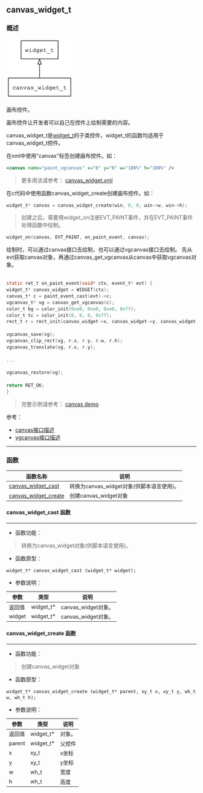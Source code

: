 ## canvas\_widget\_t
### 概述
![image](images/canvas_widget_t_0.png)

画布控件。

画布控件让开发者可以自己在控件上绘制需要的内容。

canvas\_widget\_t是[widget\_t](widget_t.md)的子类控件，widget\_t的函数均适用于canvas\_widget\_t控件。

在xml中使用"canvas"标签创建画布控件。如：

```xml
<canvas name="paint_vgcanvas" x="0" y="0" w="100%" h="100%" />
```

> 更多用法请参考：
[canvas_widget.xml](https://github.com/zlgopen/awtk/blob/master/demos/assets/default/raw/ui/vgcanvas.xml)

在c代码中使用函数canvas\_widget\_create创建画布控件。如：

```c
widget_t* canvas = canvas_widget_create(win, 0, 0, win->w, win->h);
```

> 创建之后，需要用widget\_on注册EVT\_PAINT事件，并在EVT\_PAINT事件处理函数中绘制。

```c
widget_on(canvas, EVT_PAINT, on_paint_event, canvas);
```

绘制时，可以通过canvas接口去绘制，也可以通过vgcanvas接口去绘制。
先从evt获取canvas对象，再通过canvas\_get\_vgcanvas从canvas中获取vgcanvas对象。

```c

static ret_t on_paint_event(void* ctx, event_t* evt) {
widget_t* canvas_widget = WIDGET(ctx);
canvas_t* c = paint_event_cast(evt)->c;
vgcanvas_t* vg = canvas_get_vgcanvas(c);
color_t bg = color_init(0xe0, 0xe0, 0xe0, 0xff);
color_t tc = color_init(0, 0, 0, 0xff);
rect_t r = rect_init(canvas_widget->x, canvas_widget->y, canvas_widget->w, canvas_widget->h);

vgcanvas_save(vg);
vgcanvas_clip_rect(vg, r.x, r.y, r.w, r.h);
vgcanvas_translate(vg, r.x, r.y);

...

vgcanvas_restore(vg);

return RET_OK;
}
```

> 完整示例请参考：
[canvas demo](https://github.com/zlgopen/awtk-c-demos/blob/master/demos/canvas.c)

参考：

* [canvas接口描述](canvas_t.md)
* [vgcanvas接口描述](vgcanvas_t.md)
----------------------------------
### 函数
<p id="canvas_widget_t_methods">

| 函数名称 | 说明 | 
| -------- | ------------ | 
| <a href="#canvas_widget_t_canvas_widget_cast">canvas\_widget\_cast</a> | 转换为canvas_widget对象(供脚本语言使用)。 |
| <a href="#canvas_widget_t_canvas_widget_create">canvas\_widget\_create</a> | 创建canvas_widget对象 |
#### canvas\_widget\_cast 函数
-----------------------

* 函数功能：

> <p id="canvas_widget_t_canvas_widget_cast">转换为canvas_widget对象(供脚本语言使用)。

* 函数原型：

```
widget_t* canvas_widget_cast (widget_t* widget);
```

* 参数说明：

| 参数 | 类型 | 说明 |
| -------- | ----- | --------- |
| 返回值 | widget\_t* | canvas\_widget对象。 |
| widget | widget\_t* | canvas\_widget对象。 |
#### canvas\_widget\_create 函数
-----------------------

* 函数功能：

> <p id="canvas_widget_t_canvas_widget_create">创建canvas_widget对象

* 函数原型：

```
widget_t* canvas_widget_create (widget_t* parent, xy_t x, xy_t y, wh_t w, wh_t h);
```

* 参数说明：

| 参数 | 类型 | 说明 |
| -------- | ----- | --------- |
| 返回值 | widget\_t* | 对象。 |
| parent | widget\_t* | 父控件 |
| x | xy\_t | x坐标 |
| y | xy\_t | y坐标 |
| w | wh\_t | 宽度 |
| h | wh\_t | 高度 |

